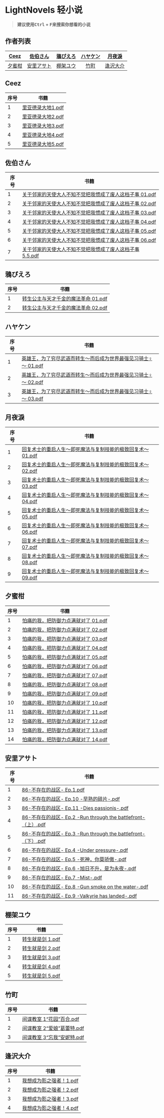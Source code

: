 # LightNovels 轻小说

> **建议使用<kbd>Ctrl</kbd> + <kbd>F</kbd>来搜索你想看的小说**

<!-- Authors tables -->
## 作者列表
| [Ceez](#Ceez) | [佐伯さん](#佐伯さん) | [鴉ぴえろ](#鴉ぴえろ) | [ハヤケン](#ハヤケン) | [月夜淚](#月夜淚) |
| :--: | :--: | :--: | :--: | :--: |
| [夕蜜柑](#夕蜜柑) | [安里アサト](#安里アサト) | [棚架ユウ](#棚架ユウ) | [竹町](#竹町) | [逢沢大介](#逢沢大介) |


## Ceez

| 序号 | 书籍 |
| ---- | ---- |
| 1 | [里亚德录大地1.pdf](https://lightnovels.github.io/?file=https://cdn.bilicdn.tk/gh/LightNovels/Home@novels/Ceez/Ceez%20-%20%E9%87%8C%E4%BA%9E%E5%BE%B7%E9%8C%84%E5%A4%A7%E5%9C%B01.pdf) |
| 2 | [里亚德录大地2.pdf](https://lightnovels.github.io/?file=https://cdn.bilicdn.tk/gh/LightNovels/Home@novels/Ceez/Ceez%20-%20%E9%87%8C%E4%BA%9E%E5%BE%B7%E9%8C%84%E5%A4%A7%E5%9C%B02.pdf) |
| 3 | [里亚德录大地3.pdf](https://lightnovels.github.io/?file=https://cdn.bilicdn.tk/gh/LightNovels/Home@novels/Ceez/Ceez%20-%20%E9%87%8C%E4%BA%9E%E5%BE%B7%E9%8C%84%E5%A4%A7%E5%9C%B03.pdf) |
| 4 | [里亚德录大地4.pdf](https://lightnovels.github.io/?file=https://cdn.bilicdn.tk/gh/LightNovels/Home@novels/Ceez/Ceez%20-%20%E9%87%8C%E4%BA%9E%E5%BE%B7%E9%8C%84%E5%A4%A7%E5%9C%B04.pdf) |
| 5 | [里亚德录大地5.pdf](https://lightnovels.github.io/?file=https://cdn.bilicdn.tk/gh/LightNovels/Home@novels/Ceez/Ceez%20-%20%E9%87%8C%E4%BA%9E%E5%BE%B7%E9%8C%84%E5%A4%A7%E5%9C%B05.pdf) |

## 佐伯さん

| 序号 | 书籍 |
| ---- | ---- |
| 1 | [关于邻家的天使大人不知不觉把我惯成了废人这档子事 01.pdf](https://lightnovels.github.io/?file=https://cdn.bilicdn.tk/gh/LightNovels/Home@novels/%E4%BD%90%E4%BC%AF%E3%81%95%E3%82%93/%E4%BD%90%E4%BC%AF%E3%81%95%E3%82%93%20-%20%E5%85%B3%E4%BA%8E%E9%82%BB%E5%AE%B6%E7%9A%84%E5%A4%A9%E4%BD%BF%E5%A4%A7%E4%BA%BA%E4%B8%8D%E7%9F%A5%E4%B8%8D%E8%A7%89%E6%8A%8A%E6%88%91%E6%83%AF%E6%88%90%E4%BA%86%E5%BA%9F%E4%BA%BA%E8%BF%99%E6%A1%A3%E5%AD%90%E4%BA%8B%2001.pdf) |
| 2 | [关于邻家的天使大人不知不觉把我惯成了废人这档子事 02.pdf](https://lightnovels.github.io/?file=https://cdn.bilicdn.tk/gh/LightNovels/Home@novels/%E4%BD%90%E4%BC%AF%E3%81%95%E3%82%93/%E4%BD%90%E4%BC%AF%E3%81%95%E3%82%93%20-%20%E5%85%B3%E4%BA%8E%E9%82%BB%E5%AE%B6%E7%9A%84%E5%A4%A9%E4%BD%BF%E5%A4%A7%E4%BA%BA%E4%B8%8D%E7%9F%A5%E4%B8%8D%E8%A7%89%E6%8A%8A%E6%88%91%E6%83%AF%E6%88%90%E4%BA%86%E5%BA%9F%E4%BA%BA%E8%BF%99%E6%A1%A3%E5%AD%90%E4%BA%8B%2002.pdf) |
| 3 | [关于邻家的天使大人不知不觉把我惯成了废人这档子事 03.pdf](https://lightnovels.github.io/?file=https://cdn.bilicdn.tk/gh/LightNovels/Home@novels/%E4%BD%90%E4%BC%AF%E3%81%95%E3%82%93/%E4%BD%90%E4%BC%AF%E3%81%95%E3%82%93%20-%20%E5%85%B3%E4%BA%8E%E9%82%BB%E5%AE%B6%E7%9A%84%E5%A4%A9%E4%BD%BF%E5%A4%A7%E4%BA%BA%E4%B8%8D%E7%9F%A5%E4%B8%8D%E8%A7%89%E6%8A%8A%E6%88%91%E6%83%AF%E6%88%90%E4%BA%86%E5%BA%9F%E4%BA%BA%E8%BF%99%E6%A1%A3%E5%AD%90%E4%BA%8B%2003.pdf) |
| 4 | [关于邻家的天使大人不知不觉把我惯成了废人这档子事 04.pdf](https://lightnovels.github.io/?file=https://cdn.bilicdn.tk/gh/LightNovels/Home@novels/%E4%BD%90%E4%BC%AF%E3%81%95%E3%82%93/%E4%BD%90%E4%BC%AF%E3%81%95%E3%82%93%20-%20%E5%85%B3%E4%BA%8E%E9%82%BB%E5%AE%B6%E7%9A%84%E5%A4%A9%E4%BD%BF%E5%A4%A7%E4%BA%BA%E4%B8%8D%E7%9F%A5%E4%B8%8D%E8%A7%89%E6%8A%8A%E6%88%91%E6%83%AF%E6%88%90%E4%BA%86%E5%BA%9F%E4%BA%BA%E8%BF%99%E6%A1%A3%E5%AD%90%E4%BA%8B%2004.pdf) |
| 5 | [关于邻家的天使大人不知不觉把我惯成了废人这档子事 05.pdf](https://lightnovels.github.io/?file=https://cdn.bilicdn.tk/gh/LightNovels/Home@novels/%E4%BD%90%E4%BC%AF%E3%81%95%E3%82%93/%E4%BD%90%E4%BC%AF%E3%81%95%E3%82%93%20-%20%E5%85%B3%E4%BA%8E%E9%82%BB%E5%AE%B6%E7%9A%84%E5%A4%A9%E4%BD%BF%E5%A4%A7%E4%BA%BA%E4%B8%8D%E7%9F%A5%E4%B8%8D%E8%A7%89%E6%8A%8A%E6%88%91%E6%83%AF%E6%88%90%E4%BA%86%E5%BA%9F%E4%BA%BA%E8%BF%99%E6%A1%A3%E5%AD%90%E4%BA%8B%2005.pdf) |
| 6 | [关于邻家的天使大人不知不觉把我惯成了废人这档子事 06.pdf](https://lightnovels.github.io/?file=https://cdn.bilicdn.tk/gh/LightNovels/Home@novels/%E4%BD%90%E4%BC%AF%E3%81%95%E3%82%93/%E4%BD%90%E4%BC%AF%E3%81%95%E3%82%93%20-%20%E5%85%B3%E4%BA%8E%E9%82%BB%E5%AE%B6%E7%9A%84%E5%A4%A9%E4%BD%BF%E5%A4%A7%E4%BA%BA%E4%B8%8D%E7%9F%A5%E4%B8%8D%E8%A7%89%E6%8A%8A%E6%88%91%E6%83%AF%E6%88%90%E4%BA%86%E5%BA%9F%E4%BA%BA%E8%BF%99%E6%A1%A3%E5%AD%90%E4%BA%8B%2006.pdf) |
| 7 | [关于邻家的天使大人不知不觉把我惯成了废人这档子事 5.5.pdf](https://lightnovels.github.io/?file=https://cdn.bilicdn.tk/gh/LightNovels/Home@novels/%E4%BD%90%E4%BC%AF%E3%81%95%E3%82%93/%E4%BD%90%E4%BC%AF%E3%81%95%E3%82%93%20-%20%E5%85%B3%E4%BA%8E%E9%82%BB%E5%AE%B6%E7%9A%84%E5%A4%A9%E4%BD%BF%E5%A4%A7%E4%BA%BA%E4%B8%8D%E7%9F%A5%E4%B8%8D%E8%A7%89%E6%8A%8A%E6%88%91%E6%83%AF%E6%88%90%E4%BA%86%E5%BA%9F%E4%BA%BA%E8%BF%99%E6%A1%A3%E5%AD%90%E4%BA%8B%205.5.pdf) |

## 鴉ぴえろ

| 序号 | 书籍 |
| ---- | ---- |
| 1 | [转生公主与天才千金的魔法革命 01.pdf](https://lightnovels.github.io/?file=https://cdn.bilicdn.tk/gh/LightNovels/Home@novels/%E9%B4%89%E3%81%B4%E3%81%88%E3%82%8D/%E9%B4%89%E3%81%B4%E3%81%88%E3%82%8D%20-%20%E8%BD%89%E7%94%9F%E5%85%AC%E4%B8%BB%E8%88%87%E5%A4%A9%E6%89%8D%E5%8D%83%E9%87%91%E7%9A%84%E9%AD%94%E6%B3%95%E9%9D%A9%E5%91%BD%2001.pdf) |
| 2 | [转生公主与天才千金的魔法革命 02.pdf](https://lightnovels.github.io/?file=https://cdn.bilicdn.tk/gh/LightNovels/Home@novels/%E9%B4%89%E3%81%B4%E3%81%88%E3%82%8D/%E9%B4%89%E3%81%B4%E3%81%88%E3%82%8D%20-%20%E8%BD%89%E7%94%9F%E5%85%AC%E4%B8%BB%E8%88%87%E5%A4%A9%E6%89%8D%E5%8D%83%E9%87%91%E7%9A%84%E9%AD%94%E6%B3%95%E9%9D%A9%E5%91%BD%2002.pdf) |

## ハヤケン

| 序号 | 书籍 |
| ---- | ---- |
| 1 | [英雄王，为了穷尽武道而转生～而后成为世界最强见习骑士♀～ 01.pdf](https://lightnovels.github.io/?file=https://cdn.bilicdn.tk/gh/LightNovels/Home@novels/%E3%83%8F%E3%83%A4%E3%82%B1%E3%83%B3/%E3%83%8F%E3%83%A4%E3%82%B1%E3%83%B3%20-%20%E8%8B%B1%E9%9B%84%E7%8E%8B%EF%BC%8C%E7%82%BA%E4%BA%86%E7%AA%AE%E7%9B%A1%E6%AD%A6%E9%81%93%E8%80%8C%E8%BD%89%E7%94%9F%EF%BD%9E%E8%80%8C%E5%BE%8C%E6%88%90%E7%82%BA%E4%B8%96%E7%95%8C%E6%9C%80%E5%BC%B7%E8%A6%8B%E7%BF%92%E9%A8%8E%E5%A3%AB%E2%99%80%EF%BD%9E%2001.pdf) |
| 2 | [英雄王，为了穷尽武道而转生～而后成为世界最强见习骑士♀～ 02.pdf](https://lightnovels.github.io/?file=https://cdn.bilicdn.tk/gh/LightNovels/Home@novels/%E3%83%8F%E3%83%A4%E3%82%B1%E3%83%B3/%E3%83%8F%E3%83%A4%E3%82%B1%E3%83%B3%20-%20%E8%8B%B1%E9%9B%84%E7%8E%8B%EF%BC%8C%E7%82%BA%E4%BA%86%E7%AA%AE%E7%9B%A1%E6%AD%A6%E9%81%93%E8%80%8C%E8%BD%89%E7%94%9F%EF%BD%9E%E8%80%8C%E5%BE%8C%E6%88%90%E7%82%BA%E4%B8%96%E7%95%8C%E6%9C%80%E5%BC%B7%E8%A6%8B%E7%BF%92%E9%A8%8E%E5%A3%AB%E2%99%80%EF%BD%9E%2002.pdf) |
| 3 | [英雄王，为了穷尽武道而转生～而后成为世界最强见习骑士♀～ 03.pdf](https://lightnovels.github.io/?file=https://cdn.bilicdn.tk/gh/LightNovels/Home@novels/%E3%83%8F%E3%83%A4%E3%82%B1%E3%83%B3/%E3%83%8F%E3%83%A4%E3%82%B1%E3%83%B3%20-%20%E8%8B%B1%E9%9B%84%E7%8E%8B%EF%BC%8C%E7%82%BA%E4%BA%86%E7%AA%AE%E7%9B%A1%E6%AD%A6%E9%81%93%E8%80%8C%E8%BD%89%E7%94%9F%EF%BD%9E%E8%80%8C%E5%BE%8C%E6%88%90%E7%82%BA%E4%B8%96%E7%95%8C%E6%9C%80%E5%BC%B7%E8%A6%8B%E7%BF%92%E9%A8%8E%E5%A3%AB%E2%99%80%EF%BD%9E%2003.pdf) |

## 月夜淚

| 序号 | 书籍 |
| ---- | ---- |
| 1 | [回复术士的重启人生～即死魔法与复制技能的极致回复术～ 01.pdf](https://lightnovels.github.io/?file=https://cdn.bilicdn.tk/gh/LightNovels/Home@novels/%E6%9C%88%E5%A4%9C%E6%B7%9A/%E6%9C%88%E5%A4%9C%E6%B7%9A%20-%20%E5%9B%9E%E5%BE%A9%E8%A1%93%E5%A3%AB%E7%9A%84%E9%87%8D%E5%95%9F%E4%BA%BA%E7%94%9F%EF%BD%9E%E5%8D%B3%E6%AD%BB%E9%AD%94%E6%B3%95%E8%88%87%E8%A4%87%E8%A3%BD%E6%8A%80%E8%83%BD%E7%9A%84%E6%A5%B5%E8%87%B4%E5%9B%9E%E5%BE%A9%E8%A1%93%EF%BD%9E%2001.pdf) |
| 2 | [回复术士的重启人生～即死魔法与复制技能的极致回复术～ 02.pdf](https://lightnovels.github.io/?file=https://cdn.bilicdn.tk/gh/LightNovels/Home@novels/%E6%9C%88%E5%A4%9C%E6%B7%9A/%E6%9C%88%E5%A4%9C%E6%B7%9A%20-%20%E5%9B%9E%E5%BE%A9%E8%A1%93%E5%A3%AB%E7%9A%84%E9%87%8D%E5%95%9F%E4%BA%BA%E7%94%9F%EF%BD%9E%E5%8D%B3%E6%AD%BB%E9%AD%94%E6%B3%95%E8%88%87%E8%A4%87%E8%A3%BD%E6%8A%80%E8%83%BD%E7%9A%84%E6%A5%B5%E8%87%B4%E5%9B%9E%E5%BE%A9%E8%A1%93%EF%BD%9E%2002.pdf) |
| 3 | [回复术士的重启人生～即死魔法与复制技能的极致回复术～ 03.pdf](https://lightnovels.github.io/?file=https://cdn.bilicdn.tk/gh/LightNovels/Home@novels/%E6%9C%88%E5%A4%9C%E6%B7%9A/%E6%9C%88%E5%A4%9C%E6%B7%9A%20-%20%E5%9B%9E%E5%BE%A9%E8%A1%93%E5%A3%AB%E7%9A%84%E9%87%8D%E5%95%9F%E4%BA%BA%E7%94%9F%EF%BD%9E%E5%8D%B3%E6%AD%BB%E9%AD%94%E6%B3%95%E8%88%87%E8%A4%87%E8%A3%BD%E6%8A%80%E8%83%BD%E7%9A%84%E6%A5%B5%E8%87%B4%E5%9B%9E%E5%BE%A9%E8%A1%93%EF%BD%9E%2003.pdf) |
| 4 | [回复术士的重启人生～即死魔法与复制技能的极致回复术～ 04.pdf](https://lightnovels.github.io/?file=https://cdn.bilicdn.tk/gh/LightNovels/Home@novels/%E6%9C%88%E5%A4%9C%E6%B7%9A/%E6%9C%88%E5%A4%9C%E6%B7%9A%20-%20%E5%9B%9E%E5%BE%A9%E8%A1%93%E5%A3%AB%E7%9A%84%E9%87%8D%E5%95%9F%E4%BA%BA%E7%94%9F%EF%BD%9E%E5%8D%B3%E6%AD%BB%E9%AD%94%E6%B3%95%E8%88%87%E8%A4%87%E8%A3%BD%E6%8A%80%E8%83%BD%E7%9A%84%E6%A5%B5%E8%87%B4%E5%9B%9E%E5%BE%A9%E8%A1%93%EF%BD%9E%2004.pdf) |
| 5 | [回复术士的重启人生～即死魔法与复制技能的极致回复术～ 05.pdf](https://lightnovels.github.io/?file=https://cdn.bilicdn.tk/gh/LightNovels/Home@novels/%E6%9C%88%E5%A4%9C%E6%B7%9A/%E6%9C%88%E5%A4%9C%E6%B7%9A%20-%20%E5%9B%9E%E5%BE%A9%E8%A1%93%E5%A3%AB%E7%9A%84%E9%87%8D%E5%95%9F%E4%BA%BA%E7%94%9F%EF%BD%9E%E5%8D%B3%E6%AD%BB%E9%AD%94%E6%B3%95%E8%88%87%E8%A4%87%E8%A3%BD%E6%8A%80%E8%83%BD%E7%9A%84%E6%A5%B5%E8%87%B4%E5%9B%9E%E5%BE%A9%E8%A1%93%EF%BD%9E%2005.pdf) |
| 6 | [回复术士的重启人生～即死魔法与复制技能的极致回复术～ 06.pdf](https://lightnovels.github.io/?file=https://cdn.bilicdn.tk/gh/LightNovels/Home@novels/%E6%9C%88%E5%A4%9C%E6%B7%9A/%E6%9C%88%E5%A4%9C%E6%B7%9A%20-%20%E5%9B%9E%E5%BE%A9%E8%A1%93%E5%A3%AB%E7%9A%84%E9%87%8D%E5%95%9F%E4%BA%BA%E7%94%9F%EF%BD%9E%E5%8D%B3%E6%AD%BB%E9%AD%94%E6%B3%95%E8%88%87%E8%A4%87%E8%A3%BD%E6%8A%80%E8%83%BD%E7%9A%84%E6%A5%B5%E8%87%B4%E5%9B%9E%E5%BE%A9%E8%A1%93%EF%BD%9E%2006.pdf) |
| 7 | [回复术士的重启人生～即死魔法与复制技能的极致回复术～ 07.pdf](https://lightnovels.github.io/?file=https://cdn.bilicdn.tk/gh/LightNovels/Home@novels/%E6%9C%88%E5%A4%9C%E6%B7%9A/%E6%9C%88%E5%A4%9C%E6%B7%9A%20-%20%E5%9B%9E%E5%BE%A9%E8%A1%93%E5%A3%AB%E7%9A%84%E9%87%8D%E5%95%9F%E4%BA%BA%E7%94%9F%EF%BD%9E%E5%8D%B3%E6%AD%BB%E9%AD%94%E6%B3%95%E8%88%87%E8%A4%87%E8%A3%BD%E6%8A%80%E8%83%BD%E7%9A%84%E6%A5%B5%E8%87%B4%E5%9B%9E%E5%BE%A9%E8%A1%93%EF%BD%9E%2007.pdf) |
| 8 | [回复术士的重启人生～即死魔法与复制技能的极致回复术～ 08.pdf](https://lightnovels.github.io/?file=https://cdn.bilicdn.tk/gh/LightNovels/Home@novels/%E6%9C%88%E5%A4%9C%E6%B7%9A/%E6%9C%88%E5%A4%9C%E6%B7%9A%20-%20%E5%9B%9E%E5%BE%A9%E8%A1%93%E5%A3%AB%E7%9A%84%E9%87%8D%E5%95%9F%E4%BA%BA%E7%94%9F%EF%BD%9E%E5%8D%B3%E6%AD%BB%E9%AD%94%E6%B3%95%E8%88%87%E8%A4%87%E8%A3%BD%E6%8A%80%E8%83%BD%E7%9A%84%E6%A5%B5%E8%87%B4%E5%9B%9E%E5%BE%A9%E8%A1%93%EF%BD%9E%2008.pdf) |
| 9 | [回复术士的重启人生～即死魔法与复制技能的极致回复术～ 09.pdf](https://lightnovels.github.io/?file=https://cdn.bilicdn.tk/gh/LightNovels/Home@novels/%E6%9C%88%E5%A4%9C%E6%B7%9A/%E6%9C%88%E5%A4%9C%E6%B7%9A%20-%20%E5%9B%9E%E5%BE%A9%E8%A1%93%E5%A3%AB%E7%9A%84%E9%87%8D%E5%95%9F%E4%BA%BA%E7%94%9F%EF%BD%9E%E5%8D%B3%E6%AD%BB%E9%AD%94%E6%B3%95%E8%88%87%E8%A4%87%E8%A3%BD%E6%8A%80%E8%83%BD%E7%9A%84%E6%A5%B5%E8%87%B4%E5%9B%9E%E5%BE%A9%E8%A1%93%EF%BD%9E%2009.pdf) |

## 夕蜜柑

| 序号 | 书籍 |
| ---- | ---- |
| 1 | [怕痛的我，把防御力点满就对了 01.pdf](https://lightnovels.github.io/?file=https://cdn.bilicdn.tk/gh/LightNovels/Home@novels/%E5%A4%95%E8%9C%9C%E6%9F%91/%E5%A4%95%E8%9C%9C%E6%9F%91%20-%20%E6%80%95%E7%97%9B%E7%9A%84%E6%88%91%EF%BC%8C%E6%8A%8A%E9%98%B2%E7%A6%A6%E5%8A%9B%E9%BB%9E%E6%BB%BF%E5%B0%B1%E5%B0%8D%E4%BA%86%2001.pdf) |
| 2 | [怕痛的我，把防御力点满就对了 02.pdf](https://lightnovels.github.io/?file=https://cdn.bilicdn.tk/gh/LightNovels/Home@novels/%E5%A4%95%E8%9C%9C%E6%9F%91/%E5%A4%95%E8%9C%9C%E6%9F%91%20-%20%E6%80%95%E7%97%9B%E7%9A%84%E6%88%91%EF%BC%8C%E6%8A%8A%E9%98%B2%E7%A6%A6%E5%8A%9B%E9%BB%9E%E6%BB%BF%E5%B0%B1%E5%B0%8D%E4%BA%86%2002.pdf) |
| 3 | [怕痛的我，把防御力点满就对了 03.pdf](https://lightnovels.github.io/?file=https://cdn.bilicdn.tk/gh/LightNovels/Home@novels/%E5%A4%95%E8%9C%9C%E6%9F%91/%E5%A4%95%E8%9C%9C%E6%9F%91%20-%20%E6%80%95%E7%97%9B%E7%9A%84%E6%88%91%EF%BC%8C%E6%8A%8A%E9%98%B2%E7%A6%A6%E5%8A%9B%E9%BB%9E%E6%BB%BF%E5%B0%B1%E5%B0%8D%E4%BA%86%2003.pdf) |
| 4 | [怕痛的我，把防御力点满就对了 04.pdf](https://lightnovels.github.io/?file=https://cdn.bilicdn.tk/gh/LightNovels/Home@novels/%E5%A4%95%E8%9C%9C%E6%9F%91/%E5%A4%95%E8%9C%9C%E6%9F%91%20-%20%E6%80%95%E7%97%9B%E7%9A%84%E6%88%91%EF%BC%8C%E6%8A%8A%E9%98%B2%E7%A6%A6%E5%8A%9B%E9%BB%9E%E6%BB%BF%E5%B0%B1%E5%B0%8D%E4%BA%86%2004.pdf) |
| 5 | [怕痛的我，把防御力点满就对了 05.pdf](https://lightnovels.github.io/?file=https://cdn.bilicdn.tk/gh/LightNovels/Home@novels/%E5%A4%95%E8%9C%9C%E6%9F%91/%E5%A4%95%E8%9C%9C%E6%9F%91%20-%20%E6%80%95%E7%97%9B%E7%9A%84%E6%88%91%EF%BC%8C%E6%8A%8A%E9%98%B2%E7%A6%A6%E5%8A%9B%E9%BB%9E%E6%BB%BF%E5%B0%B1%E5%B0%8D%E4%BA%86%2005.pdf) |
| 6 | [怕痛的我，把防御力点满就对了 06.pdf](https://lightnovels.github.io/?file=https://cdn.bilicdn.tk/gh/LightNovels/Home@novels/%E5%A4%95%E8%9C%9C%E6%9F%91/%E5%A4%95%E8%9C%9C%E6%9F%91%20-%20%E6%80%95%E7%97%9B%E7%9A%84%E6%88%91%EF%BC%8C%E6%8A%8A%E9%98%B2%E7%A6%A6%E5%8A%9B%E9%BB%9E%E6%BB%BF%E5%B0%B1%E5%B0%8D%E4%BA%86%2006.pdf) |
| 7 | [怕痛的我，把防御力点满就对了 07.pdf](https://lightnovels.github.io/?file=https://cdn.bilicdn.tk/gh/LightNovels/Home@novels/%E5%A4%95%E8%9C%9C%E6%9F%91/%E5%A4%95%E8%9C%9C%E6%9F%91%20-%20%E6%80%95%E7%97%9B%E7%9A%84%E6%88%91%EF%BC%8C%E6%8A%8A%E9%98%B2%E7%A6%A6%E5%8A%9B%E9%BB%9E%E6%BB%BF%E5%B0%B1%E5%B0%8D%E4%BA%86%2007.pdf) |
| 8 | [怕痛的我，把防御力点满就对了 08.pdf](https://lightnovels.github.io/?file=https://cdn.bilicdn.tk/gh/LightNovels/Home@novels/%E5%A4%95%E8%9C%9C%E6%9F%91/%E5%A4%95%E8%9C%9C%E6%9F%91%20-%20%E6%80%95%E7%97%9B%E7%9A%84%E6%88%91%EF%BC%8C%E6%8A%8A%E9%98%B2%E7%A6%A6%E5%8A%9B%E9%BB%9E%E6%BB%BF%E5%B0%B1%E5%B0%8D%E4%BA%86%2008.pdf) |
| 9 | [怕痛的我，把防御力点满就对了 09.pdf](https://lightnovels.github.io/?file=https://cdn.bilicdn.tk/gh/LightNovels/Home@novels/%E5%A4%95%E8%9C%9C%E6%9F%91/%E5%A4%95%E8%9C%9C%E6%9F%91%20-%20%E6%80%95%E7%97%9B%E7%9A%84%E6%88%91%EF%BC%8C%E6%8A%8A%E9%98%B2%E7%A6%A6%E5%8A%9B%E9%BB%9E%E6%BB%BF%E5%B0%B1%E5%B0%8D%E4%BA%86%2009.pdf) |
| 10 | [怕痛的我，把防御力点满就对了 10.pdf](https://lightnovels.github.io/?file=https://cdn.bilicdn.tk/gh/LightNovels/Home@novels/%E5%A4%95%E8%9C%9C%E6%9F%91/%E5%A4%95%E8%9C%9C%E6%9F%91%20-%20%E6%80%95%E7%97%9B%E7%9A%84%E6%88%91%EF%BC%8C%E6%8A%8A%E9%98%B2%E7%A6%A6%E5%8A%9B%E9%BB%9E%E6%BB%BF%E5%B0%B1%E5%B0%8D%E4%BA%86%2010.pdf) |
| 11 | [怕痛的我，把防御力点满就对了 11.pdf](https://lightnovels.github.io/?file=https://cdn.bilicdn.tk/gh/LightNovels/Home@novels/%E5%A4%95%E8%9C%9C%E6%9F%91/%E5%A4%95%E8%9C%9C%E6%9F%91%20-%20%E6%80%95%E7%97%9B%E7%9A%84%E6%88%91%EF%BC%8C%E6%8A%8A%E9%98%B2%E7%A6%A6%E5%8A%9B%E9%BB%9E%E6%BB%BF%E5%B0%B1%E5%B0%8D%E4%BA%86%2011.pdf) |
| 12 | [怕痛的我，把防御力点满就对了 12.pdf](https://lightnovels.github.io/?file=https://cdn.bilicdn.tk/gh/LightNovels/Home@novels/%E5%A4%95%E8%9C%9C%E6%9F%91/%E5%A4%95%E8%9C%9C%E6%9F%91%20-%20%E6%80%95%E7%97%9B%E7%9A%84%E6%88%91%EF%BC%8C%E6%8A%8A%E9%98%B2%E7%A6%A6%E5%8A%9B%E9%BB%9E%E6%BB%BF%E5%B0%B1%E5%B0%8D%E4%BA%86%2012.pdf) |
| 13 | [怕痛的我，把防御力点满就对了 13.pdf](https://lightnovels.github.io/?file=https://cdn.bilicdn.tk/gh/LightNovels/Home@novels/%E5%A4%95%E8%9C%9C%E6%9F%91/%E5%A4%95%E8%9C%9C%E6%9F%91%20-%20%E6%80%95%E7%97%9B%E7%9A%84%E6%88%91%EF%BC%8C%E6%8A%8A%E9%98%B2%E7%A6%A6%E5%8A%9B%E9%BB%9E%E6%BB%BF%E5%B0%B1%E5%B0%8D%E4%BA%86%2013.pdf) |
| 14 | [怕痛的我，把防御力点满就对了 14.pdf](https://lightnovels.github.io/?file=https://cdn.bilicdn.tk/gh/LightNovels/Home@novels/%E5%A4%95%E8%9C%9C%E6%9F%91/%E5%A4%95%E8%9C%9C%E6%9F%91%20-%20%E6%80%95%E7%97%9B%E7%9A%84%E6%88%91%EF%BC%8C%E6%8A%8A%E9%98%B2%E7%A6%A6%E5%8A%9B%E9%BB%9E%E6%BB%BF%E5%B0%B1%E5%B0%8D%E4%BA%86%2014.pdf) |

## 安里アサト

| 序号 | 书籍 |
| ---- | ---- |
| 1 | [86-不存在的战区- Ep.1.pdf](https://lightnovels.github.io/?file=https://cdn.bilicdn.tk/gh/LightNovels/Home@novels/%E5%AE%89%E9%87%8C%E3%82%A2%E3%82%B5%E3%83%88/%E5%AE%89%E9%87%8C%E3%82%A2%E3%82%B5%E3%83%88%20-%2086-%E4%B8%8D%E5%AD%98%E5%9C%A8%E7%9A%84%E6%88%B0%E5%8D%80-%20Ep.1.pdf) |
| 2 | [86-不存在的战区- Ep.10 -早熟的碎片-.pdf](https://lightnovels.github.io/?file=https://cdn.bilicdn.tk/gh/LightNovels/Home@novels/%E5%AE%89%E9%87%8C%E3%82%A2%E3%82%B5%E3%83%88/%E5%AE%89%E9%87%8C%E3%82%A2%E3%82%B5%E3%83%88%20-%2086-%E4%B8%8D%E5%AD%98%E5%9C%A8%E7%9A%84%E6%88%B0%E5%8D%80-%20Ep.10%20-%E6%97%A9%E7%86%9F%E7%9A%84%E7%A2%8E%E7%89%87-.pdf) |
| 3 | [86-不存在的战区- Ep.11 -Dies passionis-.pdf](https://lightnovels.github.io/?file=https://cdn.bilicdn.tk/gh/LightNovels/Home@novels/%E5%AE%89%E9%87%8C%E3%82%A2%E3%82%B5%E3%83%88/%E5%AE%89%E9%87%8C%E3%82%A2%E3%82%B5%E3%83%88%20-%2086-%E4%B8%8D%E5%AD%98%E5%9C%A8%E7%9A%84%E6%88%B0%E5%8D%80-%20Ep.11%20-Dies%20passionis-.pdf) |
| 4 | [86-不存在的战区- Ep.2 -Run through the battlefront-（上）.pdf](https://lightnovels.github.io/?file=https://cdn.bilicdn.tk/gh/LightNovels/Home@novels/%E5%AE%89%E9%87%8C%E3%82%A2%E3%82%B5%E3%83%88/%E5%AE%89%E9%87%8C%E3%82%A2%E3%82%B5%E3%83%88%20-%2086-%E4%B8%8D%E5%AD%98%E5%9C%A8%E7%9A%84%E6%88%B0%E5%8D%80-%20Ep.2%20-Run%20through%20the%20battlefront-%EF%BC%88%E4%B8%8A%EF%BC%89.pdf) |
| 5 | [86-不存在的战区- Ep.3 -Run through the battlefront-（下）.pdf](https://lightnovels.github.io/?file=https://cdn.bilicdn.tk/gh/LightNovels/Home@novels/%E5%AE%89%E9%87%8C%E3%82%A2%E3%82%B5%E3%83%88/%E5%AE%89%E9%87%8C%E3%82%A2%E3%82%B5%E3%83%88%20-%2086-%E4%B8%8D%E5%AD%98%E5%9C%A8%E7%9A%84%E6%88%B0%E5%8D%80-%20Ep.3%20-Run%20through%20the%20battlefront-%EF%BC%88%E4%B8%8B%EF%BC%89.pdf) |
| 6 | [86-不存在的战区- Ep.4 -Under pressure-.pdf](https://lightnovels.github.io/?file=https://cdn.bilicdn.tk/gh/LightNovels/Home@novels/%E5%AE%89%E9%87%8C%E3%82%A2%E3%82%B5%E3%83%88/%E5%AE%89%E9%87%8C%E3%82%A2%E3%82%B5%E3%83%88%20-%2086-%E4%B8%8D%E5%AD%98%E5%9C%A8%E7%9A%84%E6%88%B0%E5%8D%80-%20Ep.4%20-Under%20pressure-.pdf) |
| 7 | [86-不存在的战区- Ep.5 -死神，你莫骄傲-.pdf](https://lightnovels.github.io/?file=https://cdn.bilicdn.tk/gh/LightNovels/Home@novels/%E5%AE%89%E9%87%8C%E3%82%A2%E3%82%B5%E3%83%88/%E5%AE%89%E9%87%8C%E3%82%A2%E3%82%B5%E3%83%88%20-%2086-%E4%B8%8D%E5%AD%98%E5%9C%A8%E7%9A%84%E6%88%B0%E5%8D%80-%20Ep.5%20-%E6%AD%BB%E7%A5%9E%EF%BC%8C%E4%BD%A0%E8%8E%AB%E9%A9%95%E5%82%B2-.pdf) |
| 8 | [86-不存在的战区- Ep.6 -旭日不升，是为永夜-.pdf](https://lightnovels.github.io/?file=https://cdn.bilicdn.tk/gh/LightNovels/Home@novels/%E5%AE%89%E9%87%8C%E3%82%A2%E3%82%B5%E3%83%88/%E5%AE%89%E9%87%8C%E3%82%A2%E3%82%B5%E3%83%88%20-%2086-%E4%B8%8D%E5%AD%98%E5%9C%A8%E7%9A%84%E6%88%B0%E5%8D%80-%20Ep.6%20-%E6%97%AD%E6%97%A5%E4%B8%8D%E6%98%87%EF%BC%8C%E6%98%AF%E7%82%BA%E6%B0%B8%E5%A4%9C-.pdf) |
| 9 | [86-不存在的战区- Ep.7 -Mist-.pdf](https://lightnovels.github.io/?file=https://cdn.bilicdn.tk/gh/LightNovels/Home@novels/%E5%AE%89%E9%87%8C%E3%82%A2%E3%82%B5%E3%83%88/%E5%AE%89%E9%87%8C%E3%82%A2%E3%82%B5%E3%83%88%20-%2086-%E4%B8%8D%E5%AD%98%E5%9C%A8%E7%9A%84%E6%88%B0%E5%8D%80-%20Ep.7%20-Mist-.pdf) |
| 10 | [86-不存在的战区- Ep.8 -Gun smoke on the water-.pdf](https://lightnovels.github.io/?file=https://cdn.bilicdn.tk/gh/LightNovels/Home@novels/%E5%AE%89%E9%87%8C%E3%82%A2%E3%82%B5%E3%83%88/%E5%AE%89%E9%87%8C%E3%82%A2%E3%82%B5%E3%83%88%20-%2086-%E4%B8%8D%E5%AD%98%E5%9C%A8%E7%9A%84%E6%88%B0%E5%8D%80-%20Ep.8%20-Gun%20smoke%20on%20the%20water-.pdf) |
| 11 | [86-不存在的战区- Ep.9 -Valkyrie has landed-.pdf](https://lightnovels.github.io/?file=https://cdn.bilicdn.tk/gh/LightNovels/Home@novels/%E5%AE%89%E9%87%8C%E3%82%A2%E3%82%B5%E3%83%88/%E5%AE%89%E9%87%8C%E3%82%A2%E3%82%B5%E3%83%88%20-%2086-%E4%B8%8D%E5%AD%98%E5%9C%A8%E7%9A%84%E6%88%B0%E5%8D%80-%20Ep.9%20-Valkyrie%20has%20landed-.pdf) |

## 棚架ユウ

| 序号 | 书籍 |
| ---- | ---- |
| 1 | [转生就是剑 1.pdf](https://lightnovels.github.io/?file=https://cdn.bilicdn.tk/gh/LightNovels/Home@novels/%E6%A3%9A%E6%9E%B6%E3%83%A6%E3%82%A6/%E6%A3%9A%E6%9E%B6%E3%83%A6%E3%82%A6%20-%20%E8%BD%89%E7%94%9F%E5%B0%B1%E6%98%AF%E5%8A%8D%201.pdf) |
| 2 | [转生就是剑 2.pdf](https://lightnovels.github.io/?file=https://cdn.bilicdn.tk/gh/LightNovels/Home@novels/%E6%A3%9A%E6%9E%B6%E3%83%A6%E3%82%A6/%E6%A3%9A%E6%9E%B6%E3%83%A6%E3%82%A6%20-%20%E8%BD%89%E7%94%9F%E5%B0%B1%E6%98%AF%E5%8A%8D%202.pdf) |
| 3 | [转生就是剑 3.pdf](https://lightnovels.github.io/?file=https://cdn.bilicdn.tk/gh/LightNovels/Home@novels/%E6%A3%9A%E6%9E%B6%E3%83%A6%E3%82%A6/%E6%A3%9A%E6%9E%B6%E3%83%A6%E3%82%A6%20-%20%E8%BD%89%E7%94%9F%E5%B0%B1%E6%98%AF%E5%8A%8D%203.pdf) |
| 4 | [转生就是剑 4.pdf](https://lightnovels.github.io/?file=https://cdn.bilicdn.tk/gh/LightNovels/Home@novels/%E6%A3%9A%E6%9E%B6%E3%83%A6%E3%82%A6/%E6%A3%9A%E6%9E%B6%E3%83%A6%E3%82%A6%20-%20%E8%BD%89%E7%94%9F%E5%B0%B1%E6%98%AF%E5%8A%8D%204.pdf) |
| 5 | [转生就是剑 5.pdf](https://lightnovels.github.io/?file=https://cdn.bilicdn.tk/gh/LightNovels/Home@novels/%E6%A3%9A%E6%9E%B6%E3%83%A6%E3%82%A6/%E6%A3%9A%E6%9E%B6%E3%83%A6%E3%82%A6%20-%20%E8%BD%89%E7%94%9F%E5%B0%B1%E6%98%AF%E5%8A%8D%205.pdf) |

## 竹町

| 序号 | 书籍 |
| ---- | ---- |
| 1 | [间谍教室 1“花园”百合.pdf](https://lightnovels.github.io/?file=https://cdn.bilicdn.tk/gh/LightNovels/Home@novels/%E7%AB%B9%E7%94%BA/%E7%AB%B9%E7%94%BA%20-%20%E9%96%93%E8%AB%9C%E6%95%99%E5%AE%A4%201%E3%80%8C%E8%8A%B1%E5%9C%92%E3%80%8D%E7%99%BE%E5%90%88.pdf) |
| 2 | [间谍教室 2“爱娘”葛蕾特.pdf](https://lightnovels.github.io/?file=https://cdn.bilicdn.tk/gh/LightNovels/Home@novels/%E7%AB%B9%E7%94%BA/%E7%AB%B9%E7%94%BA%20-%20%E9%96%93%E8%AB%9C%E6%95%99%E5%AE%A4%202%E3%80%8C%E6%84%9B%E5%A8%98%E3%80%8D%E8%91%9B%E8%95%BE%E7%89%B9.pdf) |
| 3 | [间谍教室 3“忘我”安妮特.pdf](https://lightnovels.github.io/?file=https://cdn.bilicdn.tk/gh/LightNovels/Home@novels/%E7%AB%B9%E7%94%BA/%E7%AB%B9%E7%94%BA%20-%20%E9%96%93%E8%AB%9C%E6%95%99%E5%AE%A4%203%E3%80%8C%E5%BF%98%E6%88%91%E3%80%8D%E5%AE%89%E5%A6%AE%E7%89%B9.pdf) |

## 逢沢大介

| 序号 | 书籍 |
| ---- | ---- |
| 1 | [我想成为影之强者！1.pdf](https://lightnovels.github.io/?file=https://cdn.bilicdn.tk/gh/LightNovels/Home@novels/%E9%80%A2%E6%B2%A2%E5%A4%A7%E4%BB%8B/%E9%80%A2%E6%B2%A2%E5%A4%A7%E4%BB%8B%20-%20%E6%88%91%E6%83%B3%E6%88%90%E7%82%BA%E5%BD%B1%E4%B9%8B%E5%BC%B7%E8%80%85%EF%BC%811.pdf) |
| 2 | [我想成为影之强者！2.pdf](https://lightnovels.github.io/?file=https://cdn.bilicdn.tk/gh/LightNovels/Home@novels/%E9%80%A2%E6%B2%A2%E5%A4%A7%E4%BB%8B/%E9%80%A2%E6%B2%A2%E5%A4%A7%E4%BB%8B%20-%20%E6%88%91%E6%83%B3%E6%88%90%E7%82%BA%E5%BD%B1%E4%B9%8B%E5%BC%B7%E8%80%85%EF%BC%812.pdf) |
| 3 | [我想成为影之强者！3.pdf](https://lightnovels.github.io/?file=https://cdn.bilicdn.tk/gh/LightNovels/Home@novels/%E9%80%A2%E6%B2%A2%E5%A4%A7%E4%BB%8B/%E9%80%A2%E6%B2%A2%E5%A4%A7%E4%BB%8B%20-%20%E6%88%91%E6%83%B3%E6%88%90%E7%82%BA%E5%BD%B1%E4%B9%8B%E5%BC%B7%E8%80%85%EF%BC%813.pdf) |
| 4 | [我想成为影之强者！4.pdf](https://lightnovels.github.io/?file=https://cdn.bilicdn.tk/gh/LightNovels/Home@novels/%E9%80%A2%E6%B2%A2%E5%A4%A7%E4%BB%8B/%E9%80%A2%E6%B2%A2%E5%A4%A7%E4%BB%8B%20-%20%E6%88%91%E6%83%B3%E6%88%90%E7%82%BA%E5%BD%B1%E4%B9%8B%E5%BC%B7%E8%80%85%EF%BC%814.pdf) |

